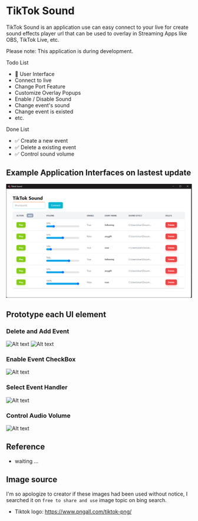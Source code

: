 # TikTok Sound 
TikTok Sound is an application use can easy connect to your live for create sound effects player url that can be used to overlay in Streaming Apps like OBS, TikTok Live, etc.

Please note: This application is during development.

Todo List
- 🚀 User Interface
- Connect to live
- Change Port Feature
- Customize Overlay Popups
- Enable / Disable Sound
- Change event's sound
- Change event is existed
- etc.

Done List
- ✅ Create a new event
- ✅ Delete a existing event
- ✅ Control sound volume

## Example Application Interfaces on lastest update
![Alt text](docs/image.png)

## Prototype each UI element
### Delete and Add Event
![Alt text](docs/demo/Delete.gif)
![Alt text](docs/demo/EmptyandAdd.gif)

### Enable Event CheckBox
![Alt text](docs/demo/Enable.gif)

### Select Event Handler
![Alt text](docs/demo/SelectEventOption.gif)

### Control Audio Volume
![Alt text](docs/demo/Volume.gif)

## Reference
- waiting ...

## Image source
I'm so apologize to creator if these images had been used without notice, I searched it on `free to share and use` image topic on bing search.
- Tiktok logo: https://www.pngall.com/tiktok-png/
